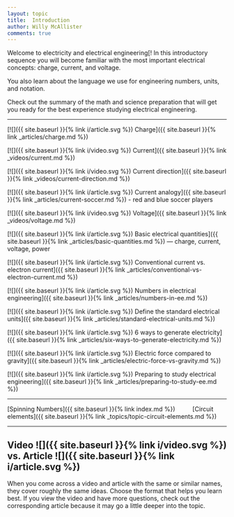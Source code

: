 ```yaml
---
layout: topic
title:  Introduction
author: Willy McAllister
comments: true
---
```


Welcome to electricity and electrical engineering[! In this introductory sequence you will become familiar with the most important electrical concepts: charge, current, and voltage. 

You also learn about the language we use for engineering numbers, units, and notation. 

Check out the summary of the math and science preparation that will get you ready for the best experience studying electrical engineering.

----

[![]({{ site.baseurl }}{% link i/article.svg %}) Charge]({{ site.baseurl }}{% link _articles/charge.md %})

[![]({{ site.baseurl }}{% link i/video.svg %}) Current]({{ site.baseurl }}{% link _videos/current.md %})

[![]({{ site.baseurl }}{% link i/video.svg %}) Current direction]({{ site.baseurl }}{% link _videos/current-direction.md %})

[![]({{ site.baseurl }}{% link i/article.svg %}) Current analogy]({{ site.baseurl }}{% link _articles/current-soccer.md %}) - red and blue soccer players

[![]({{ site.baseurl }}{% link i/video.svg %}) Voltage]({{ site.baseurl }}{% link _videos/voltage.md %})

[![]({{ site.baseurl }}{% link i/article.svg %}) Basic electrical quantities]({{ site.baseurl }}{% link _articles/basic-quantities.md %}) — charge, current, voltage, power

[![]({{ site.baseurl }}{% link i/article.svg %}) Conventional current vs. electron current]({{ site.baseurl }}{% link _articles/conventional-vs-electron-current.md %})

[![]({{ site.baseurl }}{% link i/article.svg %}) Numbers in electrical engineering]({{ site.baseurl }}{% link _articles/numbers-in-ee.md %})

[![]({{ site.baseurl }}{% link i/article.svg %}) Define the standard electrical units]({{ site.baseurl }}{% link _articles/standard-electrical-units.md %})

[![]({{ site.baseurl }}{% link i/article.svg %}) 6 ways to generate electricity]({{ site.baseurl }}{% link _articles/six-ways-to-generate-electricity.md %})

[![]({{ site.baseurl }}{% link i/article.svg %}) Electric force compared to gravity]({{ site.baseurl }}{% link _articles/electric-force-vs-gravity.md %})

[![]({{ site.baseurl }}{% link i/article.svg %}) Preparing to study electrical engineering]({{ site.baseurl }}{% link _articles/preparing-to-study-ee.md %})

---

<i class="fas fa-arrow-left"></i> [Spinning Numbers]({{ site.baseurl }}{% link index.md %}) $\qquad$ [Circuit elements]({{ site.baseurl }}{% link _topics/topic-circuit-elements.md %}) <i class="fas fa-arrow-right"></i>

---

## Video ![]({{ site.baseurl }}{% link i/video.svg %}) vs. Article ![]({{ site.baseurl }}{% link i/article.svg %})

When you come across a video and article with the same or similar names, they cover roughly the same ideas. Choose the format that helps you learn best. If you view the video and have more questions, check out the corresponding article because it may go a little deeper into the topic.
